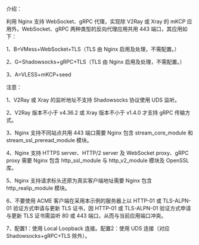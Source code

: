 介绍：

利用 Nginx 支持 WebSocket、gRPC 代理，实现除 V2Ray 或 Xray 的 mKCP 应用外，WebSocket、gRPC 两种类型的反向代理应用共用 443 端口，其应用如下：

1、B=VMess+WebSocket+TLS（TLS 由 Nginx 启用及处理，不需配置。）

2、G=Shadowsocks+gRPC+TLS（TLS 由 Nginx 启用及处理，不需配置。）

3、A=VLESS+mKCP+seed

注意：

1、V2Ray 或 Xray 的监听地址不支持 Shadowsocks 协议使用 UDS 监听。

2、V2Ray 版本不小于 v4.36.2 或 Xray 版本不小于 v1.4.0 才支持 gRPC 传输方式。

3、Nginx 支持不同站点共用 443 端口需要 Nginx 包含 stream_core_module 和 stream_ssl_preread_module 模块。

4、Nginx 支持 HTTPS server、HTTP/2 server 及 WebSocket proxy、gRPC proxy 需要 Nginx 包含 http_ssl_module 与 http_v2_module 模块及 OpenSSL 库。

5、Nginx 支持请求标头还原为真实客户端地址需要 Nginx 包含 http_realip_module 模块。

6、不要使用 ACME 客户端在采用本示例的服务器上以 HTTP-01 或 TLS-ALPN-01 验证方式申请与更新 TLS 证书，因 HTTP-01 或 TLS-ALPN-01 验证方式申请与更新 TLS 证书需监听 80 或 443 端口，从而与当前应用端口冲突。

7、配置1：使用 Local Loopback 连接。配置2：使用 UDS 连接（对应 Shadowsocks+gRPC+TLS 除外）。
